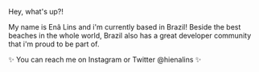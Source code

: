 Hey, what's up?!

My name is Enã Lins and i'm currently based in Brazil!
Beside the best beaches in the whole world, Brazil also has a great developer community that i'm proud to be part of.

✨ You can reach me on Instagram or Twitter @hienalins ✨

<!--
**enalins/enalins** is a  _special_ ✨ repository because its `README.md` (this file) appears on your GitHub profile.

Here are some ideas to get you started:

- 🔭 I’m currently working on ...
- 🌱 I’m currently learning ...
- 👯 I’m looking to collaborate on ...
- 🤔 I’m looking for help with ...
- 💬 Ask me about ...
- 📫 How to reach me: ...
- 😄 Pronouns: ...
- ⚡ Fun fact: ...
-->
